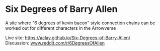# Six Degrees of Barry Allen
A site where "6 degrees of kevin bacon" style connection chains can be worked out for different characters in the Arrowverse

Live site: https://aclay.github.io/Six-Degrees-of-Barry-Allen/  
Discussion: www.reddit.com/r/6DegreesOfAllen
